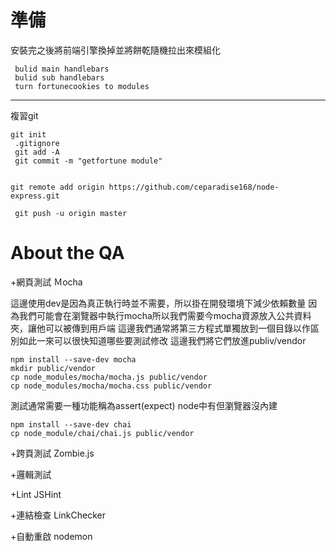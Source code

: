 # 準備
安裝完之後將前端引擎換掉並將餅乾隨機拉出來模組化
``` npm install --save express3-handlebars view engine
 bulid main handlebars
 bulid sub handlebars
 turn fortunecookies to modules

```
---
複習git
```
git init 
 .gitignore
 git add -A
 git commit -m "getfortune module" 


git remote add origin https://github.com/ceparadise168/node-express.git

 git push -u origin master
 ```

#  About the QA

+網頁測試 Ｍocha

這邊使用dev是因為真正執行時並不需要，所以掛在開發環境下減少依賴數量
因為我們可能會在瀏覽器中執行mocha所以我們需要今mocha資源放入公共資料夾，讓他可以被傳到用戶端
這邊我們通常將第三方程式單獨放到一個目錄以作區別如此一來可以很快知道哪些要測試修改
這邊我們將它們放進publiv/vendor
```
npm install --save-dev mocha
mkdir public/vendor
cp node_modules/mocha/mocha.js public/vendor
cp node_modules/mocha/mocha.css public/vendor

```
測試通常需要一種功能稱為assert(expect) node中有但瀏覽器沒內建
```
npm install --save-dev chai
cp node_module/chai/chai.js public/vendor
```

+跨頁測試 Zombie.js

+邏輯測試

+Lint JSHint

+連結檢查 LinkChecker

+自動重啟 nodemon